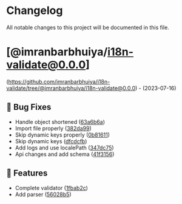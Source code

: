 # Changelog
All notable changes to this project will be documented in this file.

# [@imranbarbhuiya/i18n-validate@0.0.0]
(https://github.com/imranbarbhuiya/i18n-validate/tree/@imranbarbhuiya/i18n-validate@0.0.0) - (2023-07-16)

## 🐛 Bug Fixes

- Handle object shortened ([63a6b6a](https://github.com/imranbarbhuiya/i18n-validate/commit/63a6b6a5e59c54346d8ae4b74040bba14508c457))
- Import file properly ([382da99](https://github.com/imranbarbhuiya/i18n-validate/commit/382da994baa8d8ee9219d30dca05f28f74332d80))
- Skip dynamic keys properly ([0b81611](https://github.com/imranbarbhuiya/i18n-validate/commit/0b81611d01b63c5a7422a55b0af03c31487c310f))
- Skip dynamic keys ([dfcdcfb](https://github.com/imranbarbhuiya/i18n-validate/commit/dfcdcfbe500f236d0264ddea2dd6dfdc19e10610))
- Add logs and use localePath ([347dc75](https://github.com/imranbarbhuiya/i18n-validate/commit/347dc75f4e851a621605216c4c584c383594d9a2))
- Api changes and add schema ([41f3156](https://github.com/imranbarbhuiya/i18n-validate/commit/41f31566fbf9c2f696c5b242e915729afeb33e4b))

## 🚀 Features

- Complete validator ([1fbab2c](https://github.com/imranbarbhuiya/i18n-validate/commit/1fbab2cdf8229702706b207f81c988002b93f3d7))
- Add parser ([56028b5](https://github.com/imranbarbhuiya/i18n-validate/commit/56028b5d249eb8f2646b865d0658565f579c9b1a))

